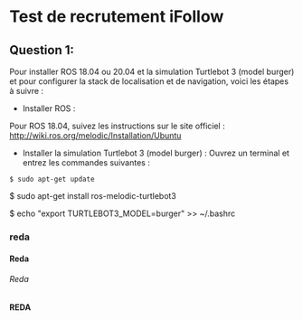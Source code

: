 # Test de recrutement iFollow
## Question 1:
Pour installer ROS 18.04 ou 20.04 et la simulation Turtlebot 3 (model burger) et pour configurer la stack de localisation et de navigation, voici les étapes à suivre :

* Installer ROS :

Pour ROS 18.04, suivez les instructions sur le site officiel : http://wiki.ros.org/melodic/Installation/Ubuntu
* Installer la simulation Turtlebot 3 (model burger) :
Ouvrez un terminal et entrez les commandes suivantes :

```$ sudo apt-get update```

$ sudo apt-get install ros-melodic-turtlebot3

$ echo "export TURTLEBOT3_MODEL=burger" >> ~/.bashrc

### reda

#### Reda

###### Reda   

**REDA**
